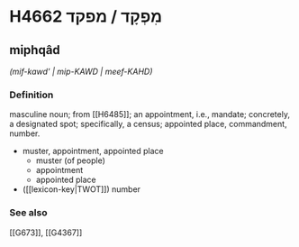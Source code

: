 # H4662 מִפְקָד / מפקד

## miphqâd

_(mif-kawd' | mip-KAWD | meef-KAHD)_

### Definition

masculine noun; from [[H6485]]; an appointment, i.e., mandate; concretely, a designated spot; specifically, a census; appointed place, commandment, number.

- muster, appointment, appointed place
    - muster (of people)
    - appointment
    - appointed place
- ([[lexicon-key|TWOT]]) number
### See also

[[G673]], [[G4367]]

